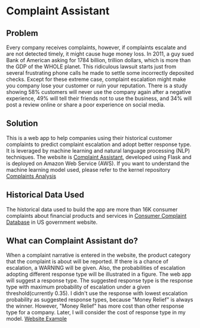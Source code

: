 # Complaint Assistant

## Problem
Every company receives complaints, however, if complaints escalate and are not 
detected timely, it might cause huge money loss. In 2011, a guy sued Bank of 
American asking for 1784 billion, trillion dollars, which is more than the 
GDP of the WHOLE planet.  This ridiculous lawsuit starts just from several 
frustrating phone calls he made to settle some incorrectly deposited checks. 
Except for these extreme case, complaint escalation might make 
you company lose your customer or ruin your reputation.  There is a study 
showing 58% customers will never use the company again after a negative 
experience, 49% will tell their friends not to use the business, and 34% will 
post a review online or share a poor experience on social media.  

## Solution
This is a web app to help companies using their historical customer complaints to 
predict complaint escalation and adopt better response type.  It is leveraged by 
machine learning and natural language processing (NLP) techniques. The website is 
[Complaint Assistant](http://complaintassistant.best), developed using Flask and 
is deployed on Amazon Web Service (AWS). If you want to understand the machine learning
 model used, please refer to the kernel repository [Complaints Analysis](https://github.com/atuSpirit/ComplaintsAnalysis)

## Historical Data Used
The historical data used to build the app are more than 16K consumer complaints about
financial products and services in [Consumer Complaint Database](https://www.consumerfinance.gov/data-research/consumer-complaints/search/?from=0&searchField=all&searchText=&size=25&sort=created_date_desc) 
in US government website. 

## What can Complaint Assistant do?
When a complaint narrative is entered in the website, the product category that the complaint
is about will be reported. If there is a chance of escalation, a WARNING will be given. Also, 
the probabilities of escalation adopting different response type will be illustrated in a 
figure.  The web app will suggest a response type.  The suggested response type is the response
type with maximum probability of escalation under a given threshold(currently 0.35).  I didn't 
use the response with lowest escalation probability as suggested response types, because 
"Money Relief" is always the winner.  However, "Money Relief" has more cost than other 
response type for a company. Later, I will consider the cost of response type in my model. 
[Website Example](https://drive.google.com/open?id=1znRiE_AXbRm965e6I2LLGfm0r1BZs9ZT)

